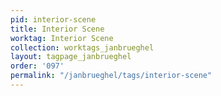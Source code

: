 ```yaml
---
pid: interior-scene
title: Interior Scene
worktag: Interior Scene
collection: worktags_janbrueghel
layout: tagpage_janbrueghel
order: '097'
permalink: "/janbrueghel/tags/interior-scene"
---
```

